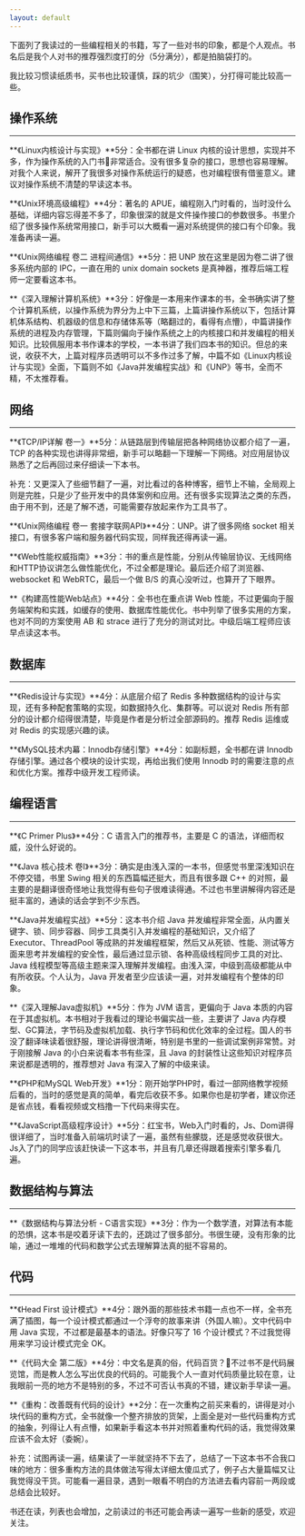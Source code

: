 ```yaml
---
layout: default
---
```


下面列了我读过的一些编程相关的书籍，写了一些对书的印象，都是个人观点。书名后是我个人对书的推荐强烈度打的分（5分满分），都是拍脑袋打的。

我比较习惯读纸质书，买书也比较谨慎，踩的坑少（围笑），分打得可能比较高一些。

## 操作系统
---
**《Linux内核设计与实现》**5分：全书都在讲 Linux 内核的设计思想，实现并不多，作为操作系统的入门书非常适合。没有很多复杂的接口，思想也容易理解。对我个人来说，解开了我很多对操作系统运行的疑惑，也对编程很有借鉴意义。建议对操作系统不清楚的早读这本书。

**《Unix环境高级编程》**4分：著名的 APUE，编程刚入门时看的，当时没什么基础，详细内容忘得差不多了，印象很深的就是文件操作接口的参数很多。书里介绍了很多操作系统常用接口，新手可以大概看一遍对系统提供的接口有个印象。我准备再读一遍。

**《Unix网络编程 卷二 进程间通信》**5分：把 UNP 放在这里是因为卷二讲了很多系统内部的 IPC，一直在用的 unix domain sockets 是真神器，推荐后端工程师一定要看这本书。

**《深入理解计算机系统》**3分：好像是一本用来作课本的书，全书确实讲了整个计算机系统，以操作系统为界分为上中下三篇，上篇讲操作系统以下，包括计算机体系结构、机器级的信息和存储体系等（略翻过的，看得有点懵），中篇讲操作系统的进程及内存管理，下篇则偏向于操作系统之上的内核接口和并发编程的相关知识。比较佩服用本书作课本的学校，一本书讲了我们四本书的知识。但总的来说，收获不大，上篇对程序员透明可以不多作过多了解，中篇不如《Linux内核设计与实现》全面，下篇则不如《Java并发编程实战》和《UNP》等书，全而不精，不太推荐看。

## 网络
---
**《TCP/IP详解 卷一》**5分：从链路层到传输层把各种网络协议都介绍了一遍，TCP 的各种实现也讲得非常细，新手可以略翻一下理解一下网络。对应用层协议熟悉了之后再回过来仔细读一下本书。

补充：又更深入了些细节翻了一遍，对比看过的各种博客，细节上不输，全局观上则是完胜，只是少了些开发中的具体案例和应用。还有很多实现算法之类的东西，由于用不到，还是了解不透，可能需要存放起来作为工具书了。

**《Unix网络编程 卷一 套接字联网API》**4分：UNP。讲了很多网络 socket 相关接口，有很多客户端和服务器代码实现，同样我还得再读一遍。

**《Web性能权威指南》**3分：书的重点是性能，分别从传输层协议、无线网络和HTTP协议讲怎么做性能优化，不过全都是理论。最后还介绍了浏览器、websocket 和 WebRTC，最后一个做 B/S 的真心没听过，也算开了下眼界。

**《构建高性能Web站点》**4分：全书也在重点讲 Web 性能，不过更偏向于服务端架构和实践，如缓存的使用、数据库性能优化。书中列举了很多实用的方案，也对不同的方案使用 AB 和 strace 进行了充分的测试对比。中级后端工程师应该早点读这本书。

## 数据库
---
**《Redis设计与实现》**4分：从底层介绍了 Redis 多种数据结构的设计与实现，还有多种配套策略的实现，如数据持久化、集群等。可以说对 Redis 所有部分的设计都介绍得很清楚，毕竟是作者是分析过全部源码的。推荐 Redis 运维或对 Redis 的实现感兴趣的读。

**《MySQL技术内幕：Innodb存储引擎》**4分：如副标题，全书都在讲 Innodb 存储引擎。通过各个模块的设计实现，再给出我们使用 Innodb 时的需要注意的点和优化方案。推荐中级开发工程师读。

## 编程语言
---
**《C Primer Plus》**4分：C 语言入门的推荐书，主要是 C 的语法，详细而权威，没什么好说的。

**《Java 核心技术 卷I》**3分：确实是由浅入深的一本书，但感觉书里深浅知识在不停交错，书里 Swing 相关的东西篇幅还挺大，而且有很多跟 C++ 的对照，最主要的是翻译很奇怪地让我觉得有些句子很难读得通。不过也书里讲解得内容还是挺丰富的，通读的话会学到不少东西。

**《Java并发编程实战》**5分：这本书介绍 Java 并发编程非常全面，从内置关键字、锁、同步容器、同步工具类引入并发编程的基础知识，又介绍了 Executor、ThreadPool 等成熟的并发编程框架，然后又从死锁、性能、测试等方面来思考并发编程的安全性，最后通过显示锁、各种高级线程同步工具的对比、Java 线程模型等高级主题来深入理解并发编程。由浅入深，中级到高级都能从中有所收获。个人认为，Java 开发者至少应该读一遍，对并发编程有个整体的印象。

**《深入理解Java虚拟机》**5分：作为 JVM 语言，更偏向于 Java 本质的内容在于其虚拟机。本书相对于我看过的理论书偏实战一些，主要讲了 Java 内存模型、GC算法，字节码及虚拟机加载、执行字节码和优化效率的全过程。国人的书没了翻译味读着很舒服，理论讲得很清晰，特别是书里的一些调试案例非常赞。对于刚接解 Java 的小白来说看本书有些深，且 Java 的封装性让这些知识对程序员来说都是透明的，推荐想对 Java 有深入了解的中级来读。

**《PHP和MySQL Web开发》**1分：刚开始学PHP时，看过一部网络教学视频后看的，当时的感觉是真的简单，看完后收获不多。如果你也是初学者，建议你还是省点钱，看看视频或文档撸一下代码来得实在。

**《JavaScript高级程序设计》**5分：红宝书，Web入门时看的，Js、Dom讲得很详细了，当时准备入前端坑时读了一遍，虽然有些朦胧，还是感觉收获很大。Js入了门的同学应该赶快读一下这本书，并且有几章还得跟着搜索引擎多看几遍。

## 数据结构与算法
---
**《数据结构与算法分析 - C语言实现》**3分：作为一个数学渣，对算法有本能的恐惧，这本书是咬着牙读下去的，还跳过了很多部分。书很生硬，没有形象的比喻，通过一堆堆的代码和数学公式去理解算法真的挺不容易的。

## 代码
---
**《Head First 设计模式》**4分：跟外面的那些技术书籍一点也不一样，全书充满了插图，每一个设计模式都通过一个浮夸的故事来讲（外国人嘛）。文中代码中用 Java 实现，不过都是最基本的语法。好像只写了 16 个设计模式？不过我觉得用来学习设计模式完全 OK。

**《代码大全 第二版》**4分：中文名是真的俗，代码百货？不过书不是代码展览馆，而是教人怎么写出优良的代码的。可能我个人一直对代码质量比较在意，让我眼前一亮的地方不是特别的多，不过不可否认书真的不错，建议新手早读一遍。

**《重构：改善既有代码的设计》**2分：在一次重构之前买来看的，讲得是对小块代码的重构方式，全书就像一个整齐排放的货架，上面全是对一些代码重构方式的抽象，列得让人有点懵，如果新手看这本书并对照着重构代码的话，我觉得效果应该不会太好（委婉）。

补充：试图再读一遍，结果读了一半就坚持不下去了，总结了一下这本书不合我口味的地方：很多重构方法的具体做法写得太详细太傻瓜式了，例子占大量篇幅又让我觉得没干货。可能看一遍目录，遇到一眼看不明白的方法进去看内容前一两段或总结会比较好。

书还在读，列表也会增加，之前读过的书还可能会再读一遍写一些新的感受，欢迎关注。